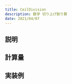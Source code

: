 ```yaml
---
title: CeilDivision
description: 数学 切り上げ割り算
date: 2021/04/07
---
```


## 説明

## 計算量

## 実装例

```cpp import=/assets/Library/math/ceildiv.cpp
```
